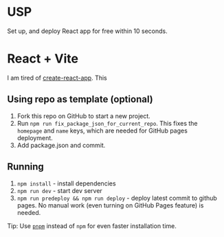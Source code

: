 # USP

Set up, and deploy React app for free within 10 seconds.

# React + Vite

I am tired of [create-react-app](https://github.com/sanjar-notes/react/issues/45). This

## Using repo as template (optional)

1. Fork this repo on GitHub to start a new project.
2. Run `npm run fix_package_json_for_current_repo`. This fixes the `homepage` and `name` keys, which are needed for GitHub pages deployment.
3. Add package.json and commit.

## Running

1. `npm install` - install dependencies
2. `npm run dev` - start dev server
3. `npm run predeploy && npm run deploy` - deploy latest commit to github pages. No manual work (even turning on GitHub Pages feature) is needed.

Tip: Use [`pnpm`](https://pnpm.io/installation#using-npm) instead of `npm` for even faster installation time.
